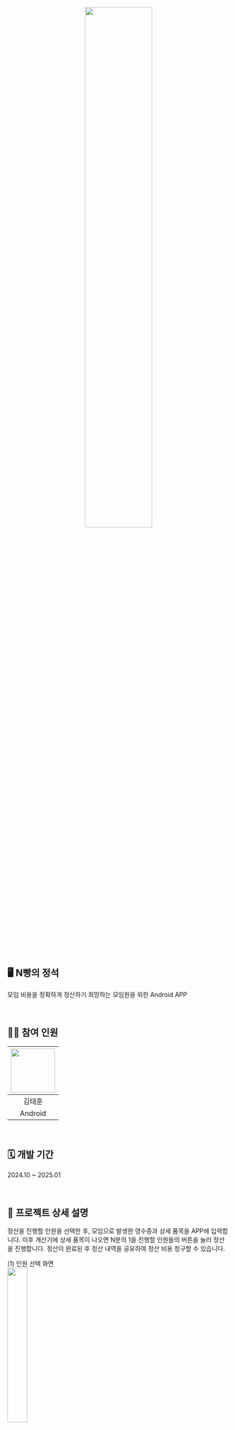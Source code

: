 <p align="center">
  <img src="https://github.com/user-attachments/assets/38674967-c705-4e82-a8c1-4df67e4276df" width="55%">
</p>

## 🖥️ N빵의 정석
모임 비용을 정확하게 정산하기 희망하는 모임원을 위한 Android APP

<br>

## 🧑‍💻 참여 인원
|  <img src="https://github.com/user-attachments/assets/9bbe9e79-04b6-44b1-a68c-eae5a049c2ad" width="100" height="100">  |
|:---:|
| 김태훈 |
| Android|

<br>

## 🗓️ 개발 기간
2024.10 ~ 2025.01

<br>

## 📁 프로젝트 상세 설명
정산을 진행할 인원을 선택한 후, 모임으로 발생한 영수증과 상세 품목을 APP에 입력합니다. 이후 계산기에 상세 품목이 나오면 N분의 1을 진행할 인원들의 버튼을 눌러 정산을 진행합니다. 정산이 완료된 후 정산 내역을 공유하여 정산 비용 청구할 수 있습니다.

  (1) 인원 선택 화면  
  <img src="https://github.com/user-attachments/assets/41283618-0740-4a47-9c16-651900a0c748" width="30%">  
  ‘+, - 버튼’을 통해 정산을 진행할 인원을 선택할 수 있습니다. 2 ~ 8명 사이의 인원을 선택할 수 있습니다. 인원 선택 후 ‘시작하기’버튼을 눌러 영수증 및 상세 상품을 입력할 수 있는 화면으로 이동할 수 있습니다.  

  (2) 영수증 및 상세 상품 입력 화면  
  <img src="https://github.com/user-attachments/assets/06ed35c6-4b03-47ec-a9f7-83ea9745c16b" width="30%">  
  ‘영수증 추가’버튼을 통해 영수증을 추가할 수 있으며, ‘영수증 펼치기’와 ‘영수증 접기’버튼을 눌러 추가한 영수증을 확장 혹은 축소할 수 있습니다. 영수증이 확장된 상태에서 ‘상품 추가’버튼을 눌러 상품을 추가할 수 있습니다. 영수증 이름을 누르거나 상세 상품을 누르면 상태를 업데이트하거나 삭제할 수 있습니다. 입력을 모두 마쳤다면 ‘정산 시작’버튼을 눌러 다음 화면으로 이동합니다.  

  (3) 정산 화면  
  <img src="https://github.com/user-attachments/assets/b0322165-06a3-4cfd-b2cf-3418ceb3d85f" width="30%"> 
  ‘ON/OFF’버튼을 통해 이름 변경 모드를 활성화/비활성화하여 좌측의 정산 인원들의 버튼 이름을 변경할 수 있습니다. 화면 상단에 나오는 상품과 가격을 보고 N분의 1을 진행하고자 하는 인원들을 선택한 후 ‘적용’버튼을 누르게 되면 해당 인원들에게 정산이 적용됩니다. ‘전체 선택’을 누르게 되면 모든 인원이 선택됩니다. ‘적용’버튼을 눌러 잘못된 정산을 적용했다면 ‘되돌리기’버튼을 눌러 이전으로 되돌릴 수 있습니다. 모든 정산이 끝나면 ‘정산 완료’버튼을 누르라는 Toast Message가 나오며 ‘정산 완료’버튼을 누르면 다음 화면으로 이동됩니다.  

  (4) 정산 내역 확인 화면  
  <img src="https://github.com/user-attachments/assets/fb954c7f-e12b-4572-8268-971af1bc5c9b" width="30%"> 
  각 인원의 이름이 적힌 버튼을 눌러 상세 정산 내역을 확인할 수 있습니다. ‘계좌 입력’ Text를 누르면 계좌를 입력할 수 있습니다. ‘저장 & 공유’버튼을 누르게 되면 현재 정산 화면이 이미지로 갤러리에 저장되고, 다른 외부 APP에 이미지를 공유할 수 있습니다.

<br>

## ✏️ 배운 내용
- Jetpack Compose를 사용해 선언형 UI 프로그래밍을 통해 APP 개발의 효율성을 극대화
- MVVM + Clean Architecutre 구조를 도입하여 APP 개발의 유지보수성 및 확장성을 확보
- Dialog를 Custom 후 사용하여 원하는 형태의 Dialog를 만들 수 있었고, 이를 통해 입력받은 데이터를 UI에 적용
- Hilt를 사용하여 ViewModel에 의존성 주입을 적용하였고, 생명주기 관린와 의존성 처리를 효율적으로 개선

<br>

## 🛠️ 사용 기술
[![My Skills](https://skillicons.dev/icons?i=androidstudio,kotlin)](https://skillicons.dev)
